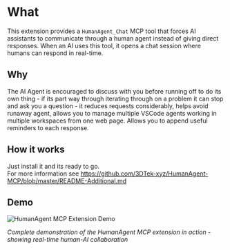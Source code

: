 # What
This extension provides a `HumanAgent_Chat` MCP tool that forces AI assistants to communicate through a human agent instead of giving direct responses. When an AI uses this tool, it opens a chat session where humans can respond in real-time.

## Why
The AI Agent is encouraged to discuss with you before running off to do its own thing - if its part way through iterating through on a problem it can stop and ask you a question - it reduces requests considerably, helps avoid runaway agent, allows you to manage multiple VSCode agents working in multiple workspaces from one web page. Allows you to append useful reminders to each response.   

## How it works
Just install it and its ready to go.  
For more information see https://github.com/3DTek-xyz/HumanAgent-MCP/blob/master/README-Additional.md

## Demo

![HumanAgent MCP Extension Demo](high-res-demo.gif)

*Complete demonstration of the HumanAgent MCP extension in action - showing real-time human-AI collaboration*